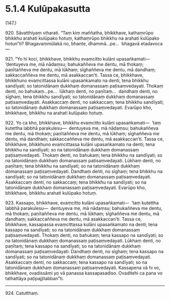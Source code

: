 # 5.1.4 Kulūpakasutta

(147.)

920\. Sāvatthiyaṃ viharati. “Taṃ kiṃ maññatha, bhikkhave, kathaṃrūpo bhikkhu arahati kulūpako hotuṃ, kathaṃrūpo bhikkhu na arahati kulūpako hotun”ti? Bhagavaṃmūlakā no, bhante, dhammā…pe…  bhagavā etadavoca—

921\. “Yo hi koci, bhikkhave, bhikkhu evaṃcitto kulāni upasaṅkamati—  ‘dentuyeva me, mā nādaṃsu; bahukaññeva me dentu, mā thokaṃ; paṇītaññeva me dentu, mā lūkhaṃ; sīghaññeva me dentu, mā dandhaṃ; sakkaccaññeva me dentu, mā asakkaccan’ti. Tassa ce, bhikkhave, bhikkhuno evaṃcittassa kulāni upasaṅkamato na denti, tena bhikkhu sandīyati; so tatonidānaṃ dukkhaṃ domanassaṃ paṭisaṃvedayati. Thokaṃ denti, no bahukaṃ…pe…  lūkhaṃ denti, no paṇītaṃ…  dandhaṃ denti, no sīghaṃ, tena bhikkhu sandīyati; so tatonidānaṃ dukkhaṃ domanassaṃ paṭisaṃvedayati. Asakkaccaṃ denti, no sakkaccaṃ; tena bhikkhu sandīyati; so tatonidānaṃ dukkhaṃ domanassaṃ paṭisaṃvedayati. Evarūpo kho, bhikkhave, bhikkhu na arahati kulūpako hotuṃ.

922\. Yo ca kho, bhikkhave, bhikkhu evaṃcitto kulāni upasaṅkamati—  ‘taṃ kutettha labbhā parakulesu—  dentuyeva me, mā nādaṃsu; bahukaññeva me dentu, mā thokaṃ; paṇītaññeva me dentu, mā lūkhaṃ; sīghaññeva me dentu, mā dandhaṃ; sakkaccaññeva me dentu, mā asakkaccan’ti. Tassa ce, bhikkhave, bhikkhuno evaṃcittassa kulāni upasaṅkamato na denti; tena bhikkhu na sandīyati; so na tatonidānaṃ dukkhaṃ domanassaṃ paṭisaṃvedayati. Thokaṃ denti, no bahukaṃ; tena bhikkhu na sandīyati; so na tatonidānaṃ dukkhaṃ domanassaṃ paṭisaṃvedayati. Lūkhaṃ denti, no paṇītaṃ; tena bhikkhu na sandīyati; so na tatonidānaṃ dukkhaṃ domanassaṃ paṭisaṃvedayati. Dandhaṃ denti, no sīghaṃ; tena bhikkhu na sandīyati; so na tatonidānaṃ dukkhaṃ domanassaṃ paṭisaṃvedayati. Asakkaccaṃ denti, no sakkaccaṃ; tena bhikkhu na sandīyati; so na tatonidānaṃ dukkhaṃ domanassaṃ paṭisaṃvedayati. Evarūpo kho, bhikkhave, bhikkhu arahati kulūpako hotuṃ.

923\. Kassapo, bhikkhave, evaṃcitto kulāni upasaṅkamati—  ‘taṃ kutettha labbhā parakulesu—  dentuyeva me, mā nādaṃsu; bahukaññeva me dentu, mā thokaṃ; paṇītaññeva me dentu, mā lūkhaṃ; sīghaññeva me dentu, mā dandhaṃ; sakkaccaññeva me dentu, mā asakkaccan’ti. Tassa ce, bhikkhave, kassapassa evaṃcittassa kulāni upasaṅkamato na denti; tena kassapo na sandīyati; so na tatonidānaṃ dukkhaṃ domanassaṃ paṭisaṃvedayati. Thokaṃ denti, no bahukaṃ; tena kassapo na sandīyati; so na tatonidānaṃ dukkhaṃ domanassaṃ paṭisaṃvedayati. Lūkhaṃ denti, no paṇītaṃ; tena kassapo na sandīyati; so na tatonidānaṃ dukkhaṃ domanassaṃ paṭisaṃvedayati. Dandhaṃ denti, no sīghaṃ; tena kassapo na sandīyati; so na tatonidānaṃ dukkhaṃ domanassaṃ paṭisaṃvedayati. Asakkaccaṃ denti, no sakkaccaṃ; tena kassapo na sandīyati; so na tatonidānaṃ dukkhaṃ domanassaṃ paṭisaṃvedayati. Kassapena vā hi vo, bhikkhave, ovadissāmi yo vā panassa kassapasadiso. Ovaditehi ca pana vo tathattāya paṭipajjitabban”ti.

---

924\. Catutthaṃ.
